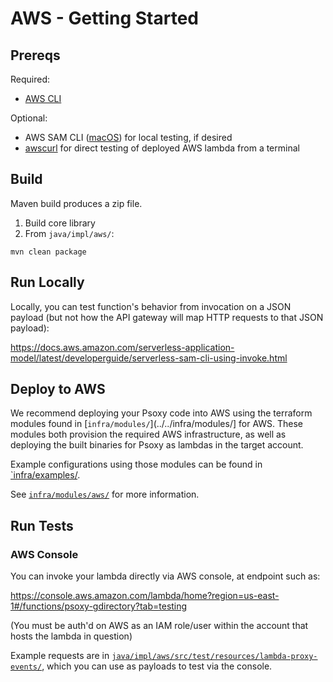# AWS - Getting Started

## Prereqs

Required:
  - [AWS CLI](https://docs.aws.amazon.com/cli/latest/userguide/getting-started-install.html)

Optional:
  - AWS SAM CLI ([macOS](https://docs.aws.amazon.com/serverless-application-model/latest/developerguide/serverless-sam-cli-install-mac.html)) for
    local testing, if desired
  - [awscurl](https://github.com/okigan/awscurl) for direct testing of deployed AWS lambda from a
    terminal

## Build
Maven build produces a zip file.

  1. Build core library
  2. From `java/impl/aws/`:
```shell
mvn clean package
```

## Run Locally

Locally, you can test function's behavior from invocation on a JSON payload (but not how the
API gateway will map HTTP requests to that JSON payload):

https://docs.aws.amazon.com/serverless-application-model/latest/developerguide/serverless-sam-cli-using-invoke.html

## Deploy to AWS

We recommend deploying your Psoxy code into AWS using the terraform modules found in
[`infra/modules/`](../../infra/modules/] for AWS. These modules both provision the required AWS
infrastructure, as well as deploying the built binaries for Psoxy as lambdas in the target account.

Example configurations using those modules can be found in [`infra/examples/](../../infra/examples).

See [`infra/modules/aws/`](../../infra/modules/aws/) for more information.

## Run Tests

### AWS Console
You can invoke your lambda directly via AWS console, at endpoint such as:

https://console.aws.amazon.com/lambda/home?region=us-east-1#/functions/psoxy-gdirectory?tab=testing

(You must be auth'd on AWS as an IAM role/user within the account that hosts the lambda in question)

Example requests are in [`java/impl/aws/src/test/resources/lambda-proxy-events/`](../../java/impl/aws/src/test/resources/lambda-proxy-events/), which you can use as payloads to test via the console.


